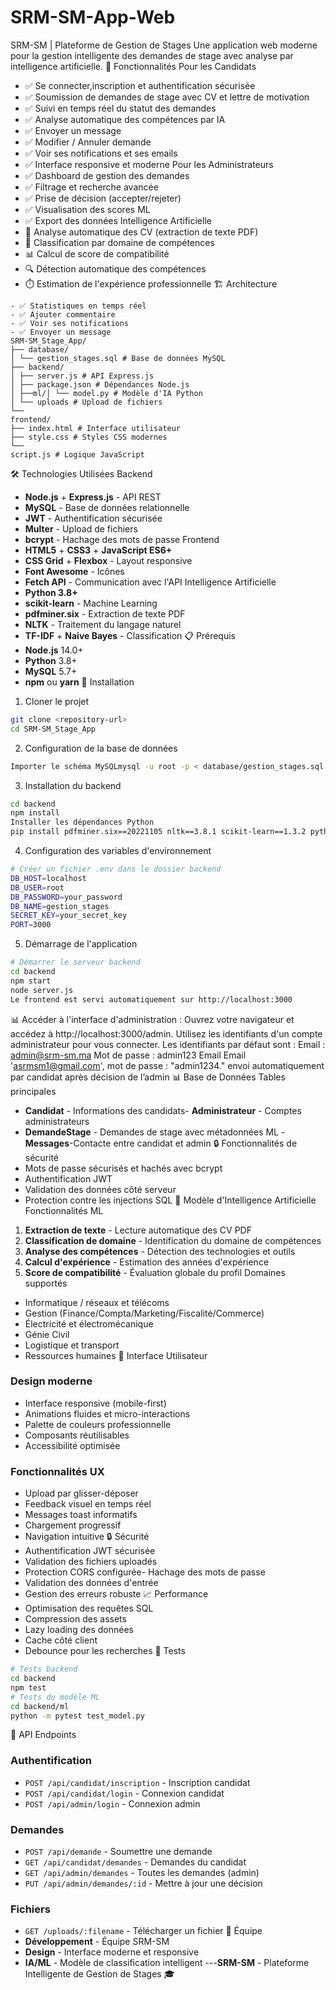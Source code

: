 # SRM-SM-App-Web 
SRM-SM | Plateforme de Gestion de Stages
Une application web moderne pour la gestion intelligente des demandes de stage avec
analyse par intelligence artificielle.
🚀 Fonctionnalités
Pour les Candidats
- ✅ Se connecter,inscription et authentification sécurisée
- ✅ Soumission de demandes de stage avec CV et lettre de motivation
- ✅ Suivi en temps réel du statut des demandes
- ✅ Analyse automatique des compétences par IA
- ✅ Envoyer un message
- ✅ Modifier / Annuler demande
- ✅ Voir ses notifications et ses emails
- ✅ Interface responsive et moderne
Pour les Administrateurs
- ✅ Dashboard de gestion des demandes
- ✅ Filtrage et recherche avancée
- ✅ Prise de décision (accepter/rejeter)
- ✅ Visualisation des scores ML
- ✅ Export des données
Intelligence Artificielle
- 🤖 Analyse automatique des CV (extraction de texte PDF)
- 🎯 Classification par domaine de compétences
- 📊 Calcul de score de compatibilité
- 🔍 Détection automatique des compétences
- ⏱️ Estimation de l'expérience professionnelle
🏗 Architecture
```
- ✅ Statistiques en temps réel
- ✅ Ajouter commentaire
- ✅ Voir ses notifications
- ✅ Envoyer un message
SRM-SM_Stage_App/
├── database/
│ └── gestion_stages.sql # Base de données MySQL
├── backend/
│ ├── server.js # API Express.js
│ ├── package.json # Dépendances Node.js
│ ├──ml/│ └── model.py # Modèle d'IA Python
│ └── uploads # Upload de fichiers
└──
frontend/
├── index.html # Interface utilisateur
├── style.css # Styles CSS modernes
└──
script.js # Logique JavaScript
```
🛠 Technologies Utilisées
Backend
- **Node.js** + **Express.js** - API REST
- **MySQL** - Base de données relationnelle
- **JWT** - Authentification sécurisée
- **Multer** - Upload de fichiers
- **bcrypt** - Hachage des mots de passe
Frontend
- **HTML5** + **CSS3** + **JavaScript ES6+**
- **CSS Grid** + **Flexbox** - Layout responsive
- **Font Awesome** - Icônes
- **Fetch API** - Communication avec l'API
Intelligence Artificielle
- **Python 3.8+**
- **scikit-learn** - Machine Learning
- **pdfminer.six** - Extraction de texte PDF
- **NLTK** - Traitement du langage naturel
- **TF-IDF** + **Naive Bayes** - Classification
📋 Prérequis
- **Node.js** 14.0+
- **Python** 3.8+
- **MySQL** 5.7+
- **npm** ou **yarn**
🚀 Installation
1. Cloner le projet
```bash
git clone <repository-url>
cd SRM-SM_Stage_App
```
2. Configuration de la base de données
```bash
Importer le schéma MySQLmysql -u root -p < database/gestion_stages.sql
```
3. Installation du backend
```bash
cd backend
npm install
Installer les dépendances Python
pip install pdfminer.six==20221105 nltk==3.8.1 scikit-learn==1.3.2 python-dateutil==2.8.2
```
4. Configuration des variables d'environnement
```bash
# Créer un fichier .env dans le dossier backend
DB_HOST=localhost
DB_USER=root
DB_PASSWORD=your_password
DB_NAME=gestion_stages
SECRET_KEY=your_secret_key
PORT=3000
```
5. Démarrage de l'application
```bash
# Démarrer le serveur backend
cd backend
npm start
node server.js
Le frontend est servi automatiquement sur http://localhost:3000
```
📊 Accéder à l'interface d'administration :
Ouvrez votre navigateur et accédez à http://localhost:3000/admin.
Utilisez les identifiants d'un compte administrateur pour vous connecter. Les identifiants par
défaut sont :
Email : admin@srm-sm.ma
Mot de passe : admin123
Email
Email 'asrmsm1@gmail.com', mot de passe : "admin1234."
envoi automatiquement par candidat après décision de l’admin
📊 Base de Données
Tables principales
- **Candidat** - Informations des candidats- **Administrateur** - Comptes administrateurs
- **DemandeStage** - Demandes de stage avec métadonnées ML
-**Messages**-Contacte entre candidat et admin
🔒 Fonctionnalités de sécurité
- Mots de passe sécurisés et hachés avec bcrypt
- Authentification JWT
- Validation des données côté serveur
- Protection contre les injections SQL
🤖 Modèle d'Intelligence Artificielle
Fonctionnalités ML
1. **Extraction de texte** - Lecture automatique des CV PDF
2. **Classification de domaine** - Identification du domaine de compétences
3. **Analyse des compétences** - Détection des technologies et outils
4. **Calcul d'expérience** - Estimation des années d'expérience
5. **Score de compatibilité** - Évaluation globale du profil
Domaines supportés
- Informatique / réseaux et télécoms
- Gestion (Finance/Compta/Marketing/Fiscalité/Commerce)
- Électricité et électromécanique
- Génie Civil
- Logistique et transport
- Ressources humaines
🎨 Interface Utilisateur
### Design moderne
- Interface responsive (mobile-first)
- Animations fluides et micro-interactions
- Palette de couleurs professionnelle
- Composants réutilisables
- Accessibilité optimisée
### Fonctionnalités UX
- Upload par glisser-déposer
- Feedback visuel en temps réel
- Messages toast informatifs
- Chargement progressif
- Navigation intuitive
🔒 Sécurité
- Authentification JWT sécurisée
- Validation des fichiers uploadés
- Protection CORS configurée- Hachage des mots de passe
- Validation des données d'entrée
- Gestion des erreurs robuste
📈 Performance
- Optimisation des requêtes SQL
- Compression des assets
- Lazy loading des données
- Cache côté client
- Debounce pour les recherches
🧪 Tests
```bash
# Tests backend
cd backend
npm test
# Tests du modèle ML
cd backend/ml
python -m pytest test_model.py
```
📝 API Endpoints
### Authentification
- `POST /api/candidat/inscription` - Inscription candidat
- `POST /api/candidat/login` - Connexion candidat
- `POST /api/admin/login` - Connexion admin
### Demandes
- `POST /api/demande` - Soumettre une demande
- `GET /api/candidat/demandes` - Demandes du candidat
- `GET /api/admin/demandes` - Toutes les demandes (admin)
- `PUT /api/admin/demandes/:id` - Mettre à jour une décision
### Fichiers
- `GET /uploads/:filename` - Télécharger un fichier
👥 Équipe
- **Développement** - Équipe SRM-SM
- **Design** - Interface moderne et responsive
- **IA/ML** - Modèle de classification intelligent
---**SRM-SM** - Plateforme Intelligente de Gestion de Stages 🎓
